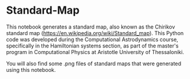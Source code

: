# Standard-Map

This notebook generates a standard map, also known as the Chirikov standard map (https://en.wikipedia.org/wiki/Standard_map). This Python code was developed during the Computational Astrodynamics course, specifically 
in the Hamiltonian systems section, as part of the master's program in Computational Physics at Aristotle University of Thessaloniki.

You will also find some .png files of standard maps that were generated using this notebook.

